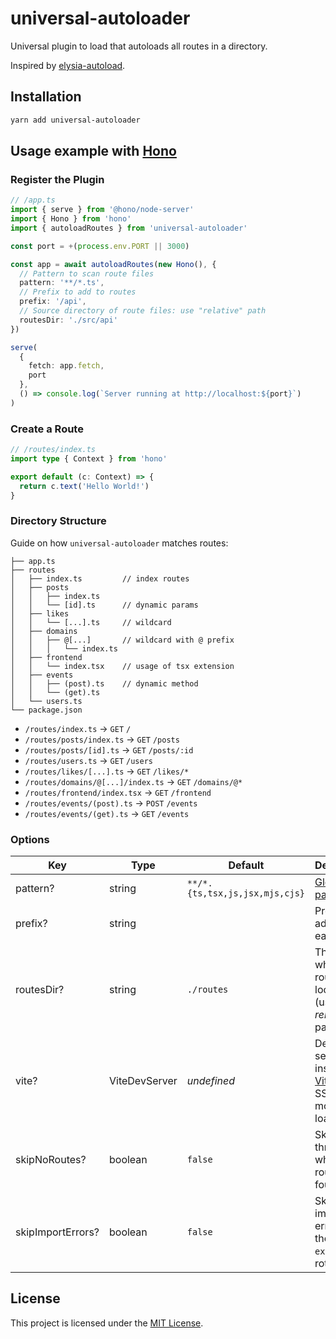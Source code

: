 # universal-autoloader

Universal plugin to load   that autoloads all routes in a directory.

Inspired by [elysia-autoload](https://github.com/kravetsone/elysia-autoload).

## Installation

```sh
yarn add universal-autoloader
```

## Usage example with [Hono](https://hono.dev)

### Register the Plugin

```ts
// /app.ts
import { serve } from '@hono/node-server'
import { Hono } from 'hono'
import { autoloadRoutes } from 'universal-autoloader'

const port = +(process.env.PORT || 3000)

const app = await autoloadRoutes(new Hono(), {
  // Pattern to scan route files
  pattern: '**/*.ts',
  // Prefix to add to routes
  prefix: '/api',
  // Source directory of route files: use "relative" path
  routesDir: './src/api'
})

serve(
  {
    fetch: app.fetch,
    port
  },
  () => console.log(`Server running at http://localhost:${port}`)
)
```

### Create a Route

```ts
// /routes/index.ts
import type { Context } from 'hono'

export default (c: Context) => {
  return c.text('Hello World!')
}
```

### Directory Structure

Guide on how `universal-autoloader` matches routes:

```
├── app.ts
├── routes
│   ├── index.ts         // index routes
│   ├── posts
│   │   ├── index.ts
│   │   └── [id].ts      // dynamic params
│   ├── likes
│   │   └── [...].ts     // wildcard
│   ├── domains
│   │   ├── @[...]       // wildcard with @ prefix
│   │   │   └── index.ts
│   ├── frontend
│   │   └── index.tsx    // usage of tsx extension
│   ├── events
│   │   ├── (post).ts    // dynamic method
│   │   └── (get).ts
│   └── users.ts
└── package.json
```

- `/routes/index.ts` → `GET` `/`
- `/routes/posts/index.ts` → `GET` `/posts`
- `/routes/posts/[id].ts` → `GET` `/posts/:id`
- `/routes/users.ts` → `GET` `/users`
- `/routes/likes/[...].ts` → `GET` `/likes/*`
- `/routes/domains/@[...]/index.ts` → `GET` `/domains/@*`
- `/routes/frontend/index.tsx` → `GET` `/frontend`
- `/routes/events/(post).ts` → `POST` `/events`
- `/routes/events/(get).ts` → `GET` `/events`

### Options

| Key               | Type          | Default                        | Description                                                                    |
| ----------------- | ------------- | ------------------------------ | ------------------------------------------------------------------------------ |
| pattern?          | string        | `**/*.{ts,tsx,js,jsx,mjs,cjs}` | [Glob patterns](https://en.wikipedia.org/wiki/Glob_(programming))              |
| prefix?           | string        | ` `                            | Prefix to be added to each route                                               |
| routesDir?        | string        | `./routes`                     | The folder where routes are located (use a *relative* path)                    |
| vite?             | ViteDevServer | _undefined_                    | Developer server instance of [Vite](https://vite.dev) to use SSR module loader |
| skipNoRoutes?     | boolean       | `false`                        | Skip the throw error when no routes are found                                  |
| skipImportErrors? | boolean       | `false`                        | Skip the import errors with the `default export` of a rotue file               |

## License

This project is licensed under the [MIT License](LICENSE).
